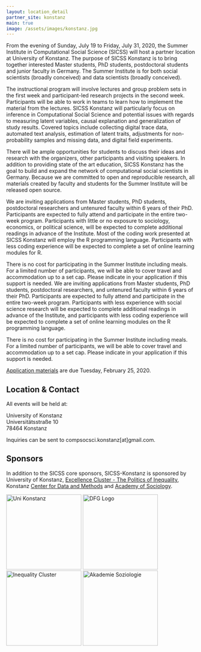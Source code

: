 ```yaml
---
layout: location_detail
partner_site: konstanz
main: true
image: /assets/images/konstanz.jpg
---
```


From the evening of Sunday, July 19 to Friday, July 31, 2020, the Summer Institute in Computational Social Science (SICSS) will host a partner location at University of Konstanz. The purpose of SICSS Konstanz is to bring together interested Master students, PhD students, postdoctoral students and junior faculty in Germany. The Summer Institute is for both social scientists (broadly conceived) and data scientists (broadly conceived).

The instructional program will involve lectures and group problem sets in the first week and participant-led research projects in the second week. Participants will be able to work in teams to learn how to implement the material from the lectures. SICSS Konstanz will particularly focus on inference in Computational Social Science and potential issues with regards to measuring latent variables, causal explanation and generalization of study results. Covered topics include collecting digital trace data, automated text analysis, estimation of latent traits, adjustments for non-probability samples and missing data, and digital field experiments.

There will be ample opportunities for students to discuss their ideas and research with the organizers, other participants and visiting speakers. In addition to providing state of the art education, SICSS Konstanz has the goal to build and expand the network of computational social scientists in Germany. Because we are committed to open and reproducible research, all materials created by faculty and students for the Summer Institute will be released open source.

We are inviting applications from Master students, PhD students, postdoctoral researchers and untenured faculty within 6 years of their PhD. Participants are expected to fully attend and participate in the entire two-week program. Participants with little or no exposure to sociology, economics, or political science, will be expected to complete additional readings in advance of the Institute. Most of the coding work presented at SICSS Konstanz will employ the R programming language. Participants with less coding experience will be expected to complete a set of online learning modules for R.

There is no cost for participating in the Summer Institute including meals. For a limited number of participants, we will be able to cover travel and accommodation up to a set cap. Please indicate in your application if this support is needed. 
We are inviting applications from Master students, PhD students, postdoctoral researchers, and untenured faculty within 6 years of their PhD. Participants are expected to fully attend and participate in the entire two-week program. Participants with less experience with social science research will be expected to complete additional readings in advance of the Institute, and participants with less coding experience will be expected to complete a set of online learning modules on the R programming language. 

There is no cost for participating in the Summer Institute including meals. For a limited number of participants, we will be able to cover travel and accommodation up to a set cap. Please indicate in your application if this support is needed.

[Application materials](https://compsocialscience.github.io/summer-institute/2020/konstanz/apply) are due Tuesday, February 25, 2020.

## Location & Contact

All events will be held at:

University of Konstanz   
Universitätsstraße 10   
78464 Konstanz

Inquiries can be sent to compsocsci.konstanz[at]gmail.com.

## Sponsors

In addition to the SICSS core sponsors, SICSS-Konstanz is sponsored by University of Konstanz, [Excellence Cluster - The Politics of Inequality](https://www.exc.uni-konstanz.de/en/inequality/), Konstanz [Center for Data and Methods](https://www.polver.uni-konstanz.de/cdm/) and [Academy of Sociology](https://akademie-soziologie.de/en/).

<img class="img-responsive" alt="Uni Konstanz" src="{{ site.baseurl }}{% link 2020/konstanz/images/unikonstanz_logo.jpg %}" width = "200">
<img class="img-responsive" alt="DFG Logo" src="{{ site.baseurl }}{% link 2020/konstanz/images/dfg_logo.png %}" width = "200">
<img class="img-responsive" alt="Inequality Cluster" src="{{ site.baseurl }}{% link 2020/konstanz/images/inequalitycluster_logo.jpg %}" width = "200">
<img class="img-responsive" alt="Akademie Soziologie" src="{{ site.baseurl }}{% link 2020/konstanz/images/akademiesoziologie_logo.png %}" width = "200">
